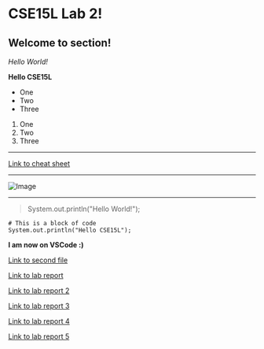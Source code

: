 # CSE15L Lab 2!

## Welcome to section!

*Hello World!*

**Hello CSE15L**

- One
- Two
- Three

1. One
2. Two
3. Three

***

[Link to cheat sheet](https://commonmark.org/help/)

***

![Image](https://i1.sndcdn.com/avatars-ENS7y0HL3HyW78Z9-ZFD2xg-t250x250.jpg)

***

> System.out.println("Hello World!");

```
# This is a block of code
System.out.println("Hello CSE15L");
```

**I am now on VSCode :)** 

[Link to second file](test.html)

[Link to lab report](https://hpdinh.github.io/cse15l-lab-reports/lab-report-blog.html)

[Link to lab report 2](https://hpdinh.github.io/cse15l-lab-reports/lab-report-2.html)

[Link to lab report 3](https://hpdinh.github.io/cse15l-lab-reports/lab-report-3-week-6.html)

[Link to lab report 4](https://hpdinh.github.io/cse15l-lab-reports/lab-report-4.html)

[Link to lab report 5](https://hpdinh.github.io/cse15l-lab-reports/lab-report-5.html)